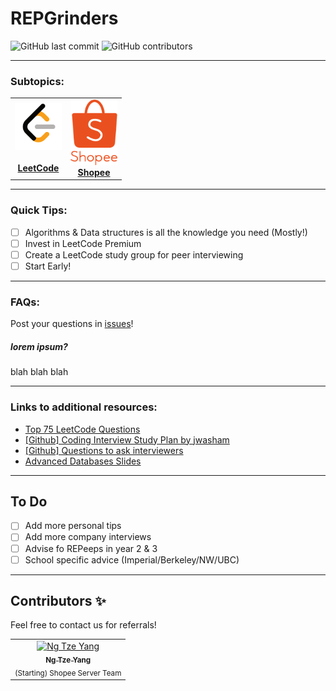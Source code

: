 <!-- ![devops guide](https://github.com/Tikam02/DevOps-Guide/blob/master/img/devops-guide.png) -->
# REPGrinders
![GitHub last commit](https://img.shields.io/github/last-commit/tng016/REPgrinders?style=for-the-badge)
![GitHub contributors](https://img.shields.io/github/contributors/tng016/REPgrinders?style=for-the-badge)
******************
### Subtopics:

<center>
<table>
  <tr>
    <td align="center"><a href="./Leetcode"><img src="img/logo/leetcode.png" width="75px;" height="75px;" alt="Leetcode"/><br/><br><b>LeetCode</b></a><br /></td>
    <td align="center"><a href="./Shopee"><img src="img/logo/shopee.png" width="75px;" height="105px;" alt="Shopee"/><br/><b>Shopee</b></a><br /></td>
  </tr>
 </table>
</center>



******************
### Quick Tips:

- [ ] Algorithms & Data structures is all the knowledge you need (Mostly!)
- [ ] Invest in LeetCode Premium
- [ ] Create a LeetCode study group for peer interviewing
- [ ] Start Early!

******************
### FAQs:
Post your questions in [issues](https://github.com/tng016/REPgrinders/issues)!

##### lorem ipsum?
blah blah blah

********************


### Links to additional resources:

- [Top 75 LeetCode Questions](https://www.teamblind.com/article/New-Year-Gift---Curated-List-of-Top-75-LeetCode-Questions-to-Save-Your-Time-OaM1orEU)
- [[Github] Coding Interview Study Plan by jwasham](https://github.com/jwasham/coding-interview-university)
- [[Github] Questions to ask interviewers](https://github.com/viraptor/reverse-interview)
- [Advanced Databases Slides](https://drive.google.com/open?id=1MhYlDCPTC4slwUy4XhrqFj3xfaN1tn7k)

**************************
## To Do

- [ ] Add more personal tips
- [ ] Add more company interviews
- [ ] Advise fo REPeeps in year 2 & 3
- [ ] School specific advice (Imperial/Berkeley/NW/UBC)

**************************

## Contributors ✨

Feel free to contact us for referrals!

<table>
  <tr>
    <td align="center"><a href="https://www.linkedin.com/in/ngtzeyang94/"><img src="https://avatars0.githubusercontent.com/u/22077775?s=460&v=4" width="100px;" alt="Ng Tze Yang"/><br /><sub><b>Ng Tze Yang</b></sub></a><br /><sub>(Starting) Shopee Server Team</sub></a></td>
  </tr>
</table>
